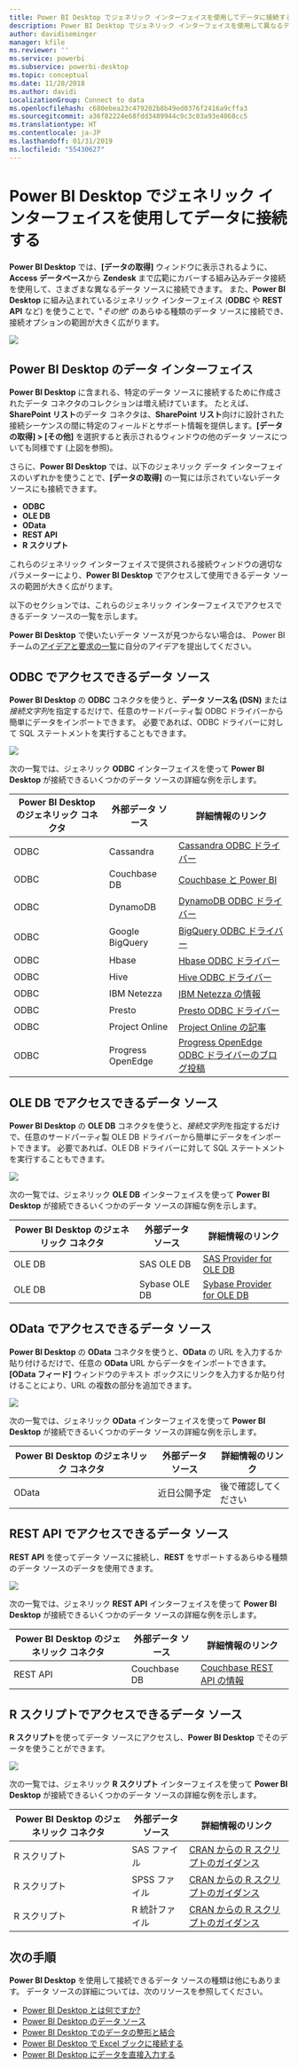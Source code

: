 ```yaml
---
title: Power BI Desktop でジェネリック インターフェイスを使用してデータに接続する
description: Power BI Desktop でジェネリック インターフェイスを使用して異なるデータ ソースに接続する方法を説明します
author: davidiseminger
manager: kfile
ms.reviewer: ''
ms.service: powerbi
ms.subservice: powerbi-desktop
ms.topic: conceptual
ms.date: 11/28/2018
ms.author: davidi
LocalizationGroup: Connect to data
ms.openlocfilehash: c680ebea23c479202b8b49ed0376f2416a9cffa3
ms.sourcegitcommit: a36f82224e68fdd3489944c9c3c03a93e4068cc5
ms.translationtype: HT
ms.contentlocale: ja-JP
ms.lasthandoff: 01/31/2019
ms.locfileid: "55430627"
---
```

# <a name="connect-to-data-using-generic-interfaces-in-power-bi-desktop"></a>Power BI Desktop でジェネリック インターフェイスを使用してデータに接続する
**Power BI Desktop** では、**[データの取得]** ウィンドウに表示されるように、**Access データベース**から **Zendesk** まで広範にカバーする組み込みデータ接続を使用して、さまざまな異なるデータ ソースに接続できます。 また、**Power BI Desktop** に組み込まれているジェネリック インターフェイス (**ODBC** や **REST API** など) を使うことで、"*その他*" のあらゆる種類のデータ ソースに接続でき、接続オプションの範囲が大きく広がります。

![](media/desktop-connect-using-generic-interfaces/generic-data-interfaces_1.png)

## <a name="power-bi-desktop-data-interfaces"></a>Power BI Desktop のデータ インターフェイス
**Power BI Desktop** に含まれる、特定のデータ ソースに接続するために作成されたデータ コネクタのコレクションは増え続けています。 たとえば、**SharePoint リスト**のデータ コネクタは、**SharePoint リスト**向けに設計された接続シーケンスの間に特定のフィールドとサポート情報を提供します。**[データの取得] > [その他]** を選択すると表示されるウィンドウの他のデータ ソースについても同様です (上図を参照)。

さらに、**Power BI Desktop** では、以下のジェネリック データ インターフェイスのいずれかを使うことで、**[データの取得]** の一覧には示されていないデータ ソースにも接続できます。

* **ODBC**
* **OLE DB**
* **OData**
* **REST API**
* **R スクリプト**

これらのジェネリック インターフェイスで提供される接続ウィンドウの適切なパラメーターにより、**Power BI Desktop** でアクセスして使用できるデータ ソースの範囲が大きく広がります。

以下のセクションでは、これらのジェネリック インターフェイスでアクセスできるデータ ソースの一覧を示します。

**Power BI Desktop** で使いたいデータ ソースが見つからない場合は、 Power BI チームの[アイデアと要求の一覧](https://ideas.powerbi.com/)に自分のアイデアを提出してください。

## <a name="data-sources-accessible-through-odbc"></a>ODBC でアクセスできるデータ ソース
**Power BI Desktop** の **ODBC** コネクタを使うと、**データ ソース名 (DSN)** または*接続文字列*を指定するだけで、任意のサードパーティ製 ODBC ドライバーから簡単にデータをインポートできます。 必要であれば、ODBC ドライバーに対して SQL ステートメントを実行することもできます。

![](media/desktop-connect-using-generic-interfaces/generic-data-interfaces_2.png)

次の一覧では、ジェネリック **ODBC** インターフェイスを使って **Power BI Desktop** が接続できるいくつかのデータ ソースの詳細な例を示します。

| Power BI Desktop のジェネリック コネクタ | 外部データ ソース | 詳細情報のリンク |
| --- | --- | --- |
| ODBC |Cassandra |[Cassandra ODBC ドライバー](http://www.simba.com/drivers/cassandra-odbc-jdbc/) |
| ODBC |Couchbase DB |[Couchbase と Power BI](https://powerbi.microsoft.com/blog/visualizing-data-from-couchbase-server-v4-using-power-bi/) |
| ODBC |DynamoDB |[DynamoDB ODBC ドライバー](http://www.simba.com/drivers/dynamodb-odbc-jdbc/) |
| ODBC |Google BigQuery |[BigQuery ODBC ドライバー](http://www.simba.com/drivers/bigquery-odbc-jdbc/) |
| ODBC |Hbase |[Hbase ODBC ドライバー](http://www.simba.com/drivers/hbase-odbc-jdbc/) |
| ODBC |Hive |[Hive ODBC ドライバー](http://www.simba.com/drivers/hive-odbc-jdbc/) |
| ODBC |IBM Netezza |[IBM Netezza の情報](https://www.ibm.com/support/knowledgecenter/SSULQD_7.2.1/com.ibm.nz.datacon.doc/c_datacon_plg_overview.html) |
| ODBC |Presto |[Presto ODBC ドライバー](http://www.simba.com/drivers/presto-odbc-jdbc/) |
| ODBC |Project Online |[Project Online の記事](desktop-project-online-connect-to-data.md) |
| ODBC |Progress OpenEdge |[Progress OpenEdge ODBC ドライバーのブログ投稿](https://na01.safelinks.protection.outlook.com/?url=https%3A%2F%2Fwww.progress.com%2Fblogs%2Fconnect-microsoft-power-bi-to-openedge-via-odbc-driver&data=02%7C01%7CMatt.Masson%40microsoft.com%7C5e63742e6c454308b58a08d4034b5923%7C72f988bf86f141af91ab2d7cd011db47%7C1%7C0%7C636137069555329811&sdata=gSu2Rq3vZ0uBVOgjaXxd8Y3uBf%2B8DidX6PG33jwAduY%3D&reserved=0) |

## <a name="data-sources-accessible-through-ole-db"></a>OLE DB でアクセスできるデータ ソース
**Power BI Desktop** の **OLE DB** コネクタを使うと、*接続文字列*を指定するだけで、任意のサードパーティ製 OLE DB ドライバーから簡単にデータをインポートできます。 必要であれば、OLE DB ドライバーに対して SQL ステートメントを実行することもできます。

![](media/desktop-connect-using-generic-interfaces/generic-data-interfaces_3.png)

次の一覧では、ジェネリック **OLE DB** インターフェイスを使って **Power BI Desktop** が接続できるいくつかのデータ ソースの詳細な例を示します。

| Power BI Desktop のジェネリック コネクタ | 外部データ ソース | 詳細情報のリンク |
| --- | --- | --- |
| OLE DB |SAS OLE DB |[SAS Provider for OLE DB](https://support.sas.com/downloads/package.htm?pid=648) |
| OLE DB |Sybase OLE DB |[Sybase Provider for OLE DB](http://infocenter.sybase.com/help/index.jsp?topic=/com.sybase.infocenter.dc35888.1550/doc/html/jon1256941734395.html) |

## <a name="data-sources-accessible-through-odata"></a>OData でアクセスできるデータ ソース
**Power BI Desktop** の **OData** コネクタを使うと、**OData** の URL を入力するか貼り付けるだけで、任意の **OData** URL からデータをインポートできます。 **[OData フィード]** ウィンドウのテキスト ボックスにリンクを入力するか貼り付けることにより、URL の複数の部分を追加できます。

![](media/desktop-connect-using-generic-interfaces/generic-data-interfaces_4.png)

次の一覧では、ジェネリック **OData** インターフェイスを使って **Power BI Desktop** が接続できるいくつかのデータ ソースの詳細な例を示します。

| Power BI Desktop のジェネリック コネクタ | 外部データ ソース | 詳細情報のリンク |
| --- | --- | --- |
| OData |近日公開予定 |後で確認してください |

## <a name="data-sources-accessible-through-rest-apis"></a>REST API でアクセスできるデータ ソース
**REST API** を使ってデータ ソースに接続し、**REST** をサポートするあらゆる種類のデータ ソースのデータを使用できます。

![](media/desktop-connect-using-generic-interfaces/generic-data-interfaces_5.png)

次の一覧では、ジェネリック **REST API** インターフェイスを使って **Power BI Desktop** が接続できるいくつかのデータ ソースの詳細な例を示します。

| Power BI Desktop のジェネリック コネクタ | 外部データ ソース | 詳細情報のリンク |
| --- | --- | --- |
| REST API |Couchbase DB |[Couchbase REST API の情報](https://powerbi.microsoft.com/blog/visualizing-data-from-couchbase-server-v4-using-power-bi/) |

## <a name="data-sources-accessible-through-r-script"></a>R スクリプトでアクセスできるデータ ソース
**R スクリプト**を使ってデータ ソースにアクセスし、**Power BI Desktop** でそのデータを使うことができます。

![](media/desktop-connect-using-generic-interfaces/r-scripts-2.png)

次の一覧では、ジェネリック **R スクリプト** インターフェイスを使って **Power BI Desktop** が接続できるいくつかのデータ ソースの詳細な例を示します。

| Power BI Desktop のジェネリック コネクタ | 外部データ ソース | 詳細情報のリンク |
| --- | --- | --- |
| R スクリプト |SAS ファイル |[CRAN からの R スクリプトのガイダンス](https://cran.r-project.org/doc/manuals/R-data.html) |
| R スクリプト |SPSS ファイル |[CRAN からの R スクリプトのガイダンス](https://cran.r-project.org/doc/manuals/R-data.html) |
| R スクリプト |R 統計ファイル |[CRAN からの R スクリプトのガイダンス](https://cran.r-project.org/doc/manuals/R-data.html) |

## <a name="next-steps"></a>次の手順
**Power BI Desktop** を使用して接続できるデータ ソースの種類は他にもあります。 データ ソースの詳細については、次のリソースを参照してください。

* [Power BI Desktop とは何ですか?](desktop-what-is-desktop.md)
* [Power BI Desktop のデータ ソース](desktop-data-sources.md)
* [Power BI Desktop でのデータの整形と結合](desktop-shape-and-combine-data.md)
* [Power BI Desktop で Excel ブックに接続する](desktop-connect-excel.md)   
* [Power BI Desktop にデータを直接入力する](desktop-enter-data-directly-into-desktop.md)   

